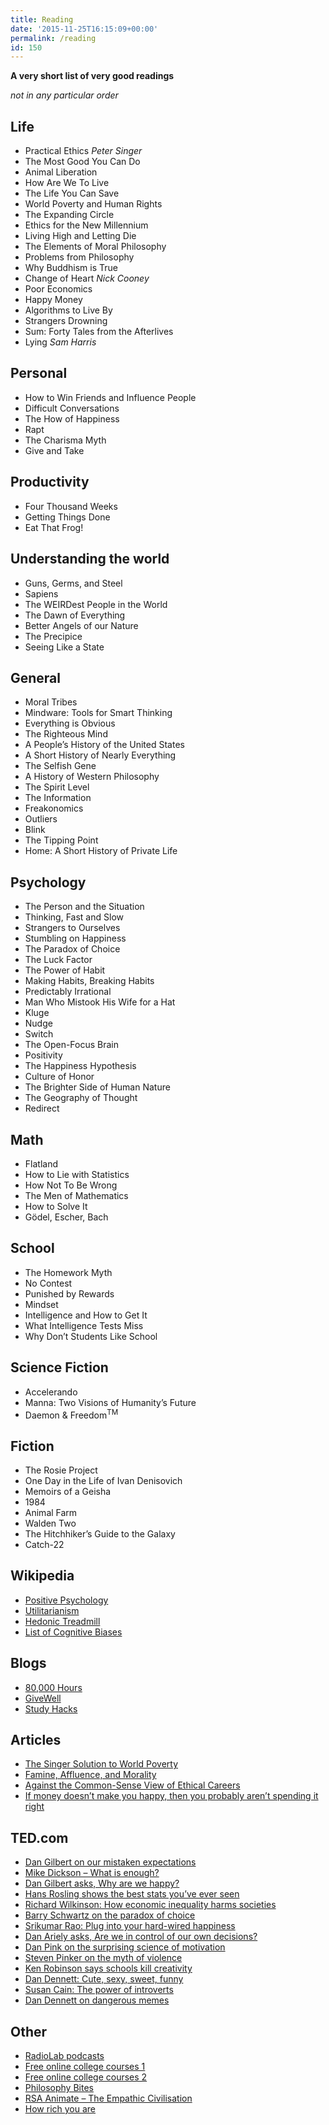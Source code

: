 ```yaml
---
title: Reading
date: '2015-11-25T16:15:09+00:00'
permalink: /reading
id: 150
---
```

**A very short list of very good readings**

_not in any particular order_

## Life

- Practical Ethics _Peter Singer_
- The Most Good You Can Do
- Animal Liberation
- How Are We To Live
- The Life You Can Save
- World Poverty and Human Rights
- The Expanding Circle
- Ethics for the New Millennium
- Living High and Letting Die
- The Elements of Moral Philosophy
- Problems from Philosophy
- Why Buddhism is True
- Change of Heart _Nick Cooney_
- Poor Economics
- Happy Money
- Algorithms to Live By
- Strangers Drowning
- Sum: Forty Tales from the Afterlives
- Lying _Sam Harris_

## Personal

- How to Win Friends and Influence People
- Difficult Conversations
- The How of Happiness
- Rapt
- The Charisma Myth
- Give and Take

## Productivity

- Four Thousand Weeks
- Getting Things Done
- Eat That Frog!

## Understanding the world

- Guns, Germs, and Steel
- Sapiens
- The WEIRDest People in the World
- The Dawn of Everything
- Better Angels of our Nature
- The Precipice
- Seeing Like a State

## General

- Moral Tribes
- Mindware: Tools for Smart Thinking
- Everything is Obvious
- The Righteous Mind
- A People’s History of the United States
- A Short History of Nearly Everything
- The Selfish Gene
- A History of Western Philosophy
- The Spirit Level
- The Information
- Freakonomics
- Outliers
- Blink
- The Tipping Point
- Home: A Short History of Private Life

## Psychology

- The Person and the Situation
- Thinking, Fast and Slow
- Strangers to Ourselves
- Stumbling on Happiness
- The Paradox of Choice
- The Luck Factor
- The Power of Habit
- Making Habits, Breaking Habits
- Predictably Irrational
- Man Who Mistook His Wife for a Hat
- Kluge
- Nudge
- Switch
- The Open-Focus Brain
- Positivity
- The Happiness Hypothesis
- Culture of Honor
- The Brighter Side of Human Nature
- The Geography of Thought
- Redirect

## Math

- Flatland
- How to Lie with Statistics
- How Not To Be Wrong
- The Men of Mathematics
- How to Solve It
- Gödel, Escher, Bach

## School

- The Homework Myth
- No Contest
- Punished by Rewards
- Mindset
- Intelligence and How to Get It
- What Intelligence Tests Miss
- Why Don’t Students Like School

## Science Fiction

- Accelerando
- Manna: Two Visions of Humanity’s Future
- Daemon &amp; Freedom<sup>TM</sup>

## Fiction

- The Rosie Project
- One Day in the Life of Ivan Denisovich
- Memoirs of a Geisha
- 1984
- Animal Farm
- Walden Two
- The Hitchhiker’s Guide to the Galaxy
- Catch-22

## Wikipedia

- [Positive Psychology](http://en.wikipedia.org/wiki/Positive_psychology)
- [Utilitarianism](http://en.wikipedia.org/wiki/Utilitarianism)
- [Hedonic Treadmill](http://en.wikipedia.org/wiki/Hedonic_treadmill)
- [List of Cognitive Biases](http://en.wikipedia.org/wiki/List_of_cognitive_biases)

## Blogs

- [80,000 Hours](http://80000hours.org/blog)
- [GiveWell](http://blog.givewell.org/)
- [Study Hacks](http://calnewport.com/blog/)

## Articles

- [The Singer Solution to World Poverty](http://www.utilitarian.net/singer/by/19990905.htm)
- [Famine, Affluence, and Morality](http://www.utilitarian.net/singer/by/1972----.htm)
- [Against the Common-Sense View of Ethical Careers](http://oxford.academia.edu/WilliamCrouch/Papers/1621500/Against_the_Common-Sense_View_of_Ethical_Careers)
- [If money doesn’t make you happy, then you probably aren’t spending it right](http://www.wjh.harvard.edu/~dtg/DUNN%20GILBERT%20&%20WILSON%20(2011).pdf)

## TED.com

- [Dan Gilbert on our mistaken expectations](http://www.ted.com/talks/lang/en/dan_gilbert_researches_happiness.html)
- [Mike Dickson – What is enough?](http://tedxtalks.ted.com/video/TEDxExeter-Mike-Dickson-What-is)
- [Dan Gilbert asks, Why are we happy?](http://www.ted.com/talks/dan_gilbert_asks_why_are_we_happy.html)
- [Hans Rosling shows the best stats you’ve ever seen](http://www.ted.com/talks/hans_rosling_shows_the_best_stats_you_ve_ever_seen.html)
- [Richard Wilkinson: How economic inequality harms societies](http://www.ted.com/talks/lang/en/richard_wilkinson.html)
- [Barry Schwartz on the paradox of choice](http://www.ted.com/talks/barry_schwartz_on_the_paradox_of_choice.html)
- [Srikumar Rao: Plug into your hard-wired happiness](http://www.ted.com/talks/srikumar_rao_plug_into_your_hard_wired_happiness.html)
- [Dan Ariely asks, Are we in control of our own decisions?](http://www.ted.com/talks/dan_ariely_asks_are_we_in_control_of_our_own_decisions.html)
- [Dan Pink on the surprising science of motivation](http://www.ted.com/talks/dan_pink_on_motivation.html)
- [Steven Pinker on the myth of violence](http://www.ted.com/talks/steven_pinker_on_the_myth_of_violence.html)
- [Ken Robinson says schools kill creativity](http://www.ted.com/talks/ken_robinson_says_schools_kill_creativity.html)
- [Dan Dennett: Cute, sexy, sweet, funny](http://www.ted.com/talks/dan_dennett_cute_sexy_sweet_funny.html)
- [Susan Cain: The power of introverts](http://www.ted.com/talks/susan_cain_the_power_of_introverts.html)
- [Dan Dennett on dangerous memes](http://www.ted.com/talks/dan_dennett_on_dangerous_memes.html)

## Other

- [RadioLab podcasts](http://www.radiolab.org/)
- [Free online college courses 1](https://www.edx.org/)
- [Free online college courses 2](https://www.coursera.org/)
- [Philosophy Bites](http://philosophybites.com/)
- [RSA Animate – The Empathic Civilisation](http://www.youtube.com/watch?v=l7AWnfFRc7g)
- [How rich you are](http://www.givingwhatwecan.org/resources/how-rich-you-are.php)
